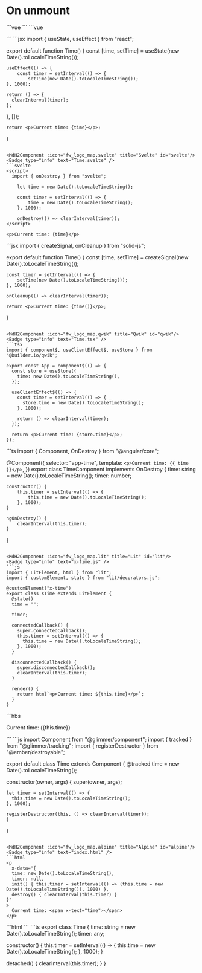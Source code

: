 # On unmount

<script setup>
import { fw_logo_map } from '../common/config';
import MdH2Component from '../components/MdH2Component.vue'
</script>

<MdH2Component :icon="fw_logo_map.vue" title="Vue2" id="vue2"/>
<Badge type="info" text="Time.vue" />
```vue
<script>
export default {
  data() {
    return {
      time: new Date().toLocaleTimeString(),
      timer: null,
    };
  },
  mounted() {
    this.timer = setInterval(() => {
      this.time = new Date().toLocaleTimeString();
    }, 1000);
  },
  beforeUnmount() {
    clearInterval(this.timer);
  },
};
</script>

<template>
  <p>Current time: {{ time }}</p>
</template>
```

<MdH2Component :icon="fw_logo_map.vue" title="Vue3" id="vue3"/>
<Badge type="info" text="Time.vue" />
```vue
<script setup>
import { ref, onUnmounted } from "vue";

const time = ref(new Date().toLocaleTimeString());

const timer = setInterval(() => {
    time.value = new Date().toLocaleTimeString();
}, 1000);

onUnmounted(() => {
    clearInterval(timer);
});
</script>

<template>
  <p>Current time: {{ time }}</p>
</template>
```

<MdH2Component :icon="fw_logo_map.react" title="React" id="react"/>
<Badge type="info" text="Time.jsx" />
```jsx
import { useState, useEffect } from "react";

export default function Time() {
    const [time, setTime] = useState(new Date().toLocaleTimeString());

    useEffect(() => {
        const timer = setInterval(() => {
            setTime(new Date().toLocaleTimeString());
    }, 1000);

    return () => {
      clearInterval(timer);
    };
}, []);

    return <p>Current time: {time}</p>;
}
```

<MdH2Component :icon="fw_logo_map.svelte" title="Svelte" id="svelte"/>
<Badge type="info" text="Time.svelte" />
```svelte
<script>
  import { onDestroy } from "svelte";

    let time = new Date().toLocaleTimeString();
    
    const timer = setInterval(() => {
        time = new Date().toLocaleTimeString();
    }, 1000);
    
    onDestroy(() => clearInterval(timer));
</script>
    
<p>Current time: {time}</p>
```

<MdH2Component :icon="fw_logo_map.solidJS" title="SolidJS" id="solidJS"/>
<Badge type="info" text="Time.jsx" />
```jsx
import { createSignal, onCleanup } from "solid-js";

export default function Time() {
    const [time, setTime] = createSignal(new Date().toLocaleTimeString());

    const timer = setInterval(() => {
        setTime(new Date().toLocaleTimeString());
    }, 1000);

    onCleanup(() => clearInterval(timer));

    return <p>Current time: {time()}</p>;
}
```

<MdH2Component :icon="fw_logo_map.qwik" title="Qwik" id="qwik"/>
<Badge type="info" text="Time.tsx" />
```tsx
import { component$, useClientEffect$, useStore } from "@builder.io/qwik";

export const App = component$(() => {
  const store = useStore({
    time: new Date().toLocaleTimeString(),
  });

  useClientEffect$(() => {
    const timer = setInterval(() => {
      store.time = new Date().toLocaleTimeString();
    }, 1000);

    return () => clearInterval(timer);
  });

  return <p>Current time: {store.time}</p>;
});
```

<MdH2Component :icon="fw_logo_map.angular" title="Angular" id="angular"/>
<Badge type="info" text="time.component.ts" />
```ts
import { Component, OnDestroy } from "@angular/core";

@Component({
    selector: "app-time",
    template: `<p>Current time: {{ time }}</p>`,
})
export class TimeComponent implements OnDestroy {
    time: string = new Date().toLocaleTimeString();
    timer: number;

    constructor() {
        this.timer = setInterval(() => {
            this.time = new Date().toLocaleTimeString();
        }, 1000);
    }

    ngOnDestroy() {
        clearInterval(this.timer);
    }
}
```

<MdH2Component :icon="fw_logo_map.lit" title="Lit" id="lit"/>
<Badge type="info" text="x-time.js" />
```js
import { LitElement, html } from "lit";
import { customElement, state } from "lit/decorators.js";

@customElement("x-time")
export class XTime extends LitElement {
  @state()
  time = "";

  timer;

  connectedCallback() {
    super.connectedCallback();
    this.timer = setInterval(() => {
      this.time = new Date().toLocaleTimeString();
    }, 1000);
  }

  disconnectedCallback() {
    super.disconnectedCallback();
    clearInterval(this.timer);
  }

  render() {
    return html`<p>Current time: ${this.time}</p>`;
  }
}
```

<MdH2Component :icon="fw_logo_map.ember" title="Ember" id="ember"/>
<Badge type="info" text="time.hbs" />
```hbs
<p>Current time: {{this.time}}</p>
```
<Badge type="info" text="time.js" />
```js
import Component from "@glimmer/component";
import { tracked } from "@glimmer/tracking";
import { registerDestructor } from "@ember/destroyable";

export default class Time extends Component {
@tracked time = new Date().toLocaleTimeString();

constructor(owner, args) {
    super(owner, args);

    let timer = setInterval(() => {
      this.time = new Date().toLocaleTimeString();
    }, 1000);

    registerDestructor(this, () => clearInterval(timer));
    }
}
```

<MdH2Component :icon="fw_logo_map.alpine" title="Alpine" id="alpine"/>
<Badge type="info" text="index.html" />
```html
<p
  x-data="{
  time: new Date().toLocaleTimeString(),
  timer: null,
  init() { this.timer = setInterval(() => (this.time = new Date().toLocaleTimeString()), 1000) },
  destroy() { clearInterval(this.timer) }
}"
>
  Current time: <span x-text="time"></span>
</p>
```

<MdH2Component :icon="fw_logo_map.aurelia" title="Aurelia" id="aurelia"/>
<Badge type="info" text="time.html" />
```html
<template>
  <p>Current time: ${time}</p>
</template>
```
<Badge type="info" text="time.ts" />
```ts
export class Time {
  time: string = new Date().toLocaleTimeString();
  timer: any;

  constructor() {
    this.timer = setInterval(() => {
      this.time = new Date().toLocaleTimeString();
    }, 1000);
  }

  detached() {
    clearInterval(this.timer);
  }
}
```